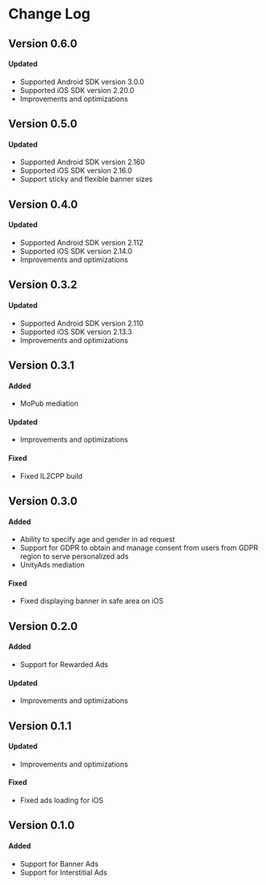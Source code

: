 # Change Log

## Version 0.6.0

#### Updated
* Supported Android SDK version 3.0.0
* Supported iOS SDK version 2.20.0
* Improvements and optimizations

## Version 0.5.0

#### Updated
* Supported Android SDK version 2.160
* Supported iOS SDK version 2.16.0
* Support sticky and flexible banner sizes

## Version 0.4.0

#### Updated
* Supported Android SDK version 2.112
* Supported iOS SDK version 2.14.0
* Improvements and optimizations

## Version 0.3.2

#### Updated
* Supported Android SDK version 2.110
* Supported iOS SDK version 2.13.3
* Improvements and optimizations

## Version 0.3.1

#### Added
* MoPub mediation

#### Updated
* Improvements and optimizations

#### Fixed
* Fixed IL2CPP build

## Version 0.3.0

#### Added
* Ability to specify age and gender in ad request
* Support for GDPR to obtain and manage consent from users from GDPR region to serve personalized ads
* UnityAds mediation

#### Fixed
* Fixed displaying banner in safe area on iOS

## Version 0.2.0

#### Added
* Support for Rewarded Ads

#### Updated
* Improvements and optimizations

## Version 0.1.1

#### Updated
* Improvements and optimizations

#### Fixed
* Fixed ads loading for iOS

## Version 0.1.0

#### Added
* Support for Banner Ads
* Support for Interstitial Ads